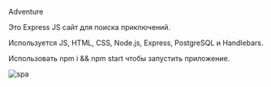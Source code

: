 Adventure

Это Express JS сайт для поиска приключений.

Используется JS, HTML, CSS, Node.js, Express, PostgreSQL и Handlebars.

Использовать npm i && npm start чтобы запустить приложение.

![spa](https://user-images.githubusercontent.com/72496042/165816655-82e87af1-efee-4c0f-9853-09bf1012da89.png)


